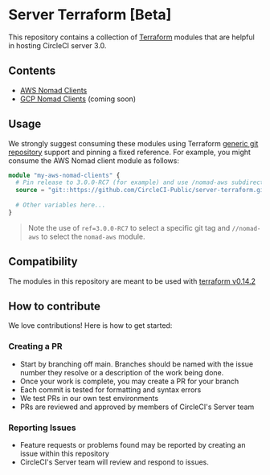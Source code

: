 # Server Terraform [Beta]

This repository contains a collection of [Terraform](https://www.terraform.io)
modules that are helpful in hosting CircleCI server 3.0.

## Contents

- [AWS Nomad Clients](./nomad-aws/README.md)
- [GCP Nomad Clients](./nomad-gcp/README.md) (coming soon)

## Usage

We strongly suggest consuming these modules using Terraform [generic git
repository] support and pinning a fixed reference. For example, you might
consume the AWS Nomad client module as follows:

```terraform
module "my-aws-nomad-clients" {
  # Pin release to 3.0.0-RC7 (for example) and use /nomad-aws subdirectory
  source = "git::https://github.com/CircleCI-Public/server-terraform.git//nomad-aws?ref=3.0.0-RC7"
  
  # Other variables here... 
}
```

> Note the use of `ref=3.0.0-RC7` to select a specific git tag and
> `//nomad-aws` to select the `nomad-aws` module.

[generic git repository]: https://www.terraform.io/docs/language/modules/sources.html#generic-git-repository

## Compatibility

The modules in this repository are meant to be used with [terraform
v0.14.2](https://releases.hashicorp.com/terraform/0.14.2/)

## How to contribute

We love contributions! Here is how to get started:

### Creating a PR

- Start by branching off main. Branches should be named with the issue number
  they resolve or a description of the work being done.
- Once your work is complete, you may create a PR for your branch
- Each commit is tested for formatting and syntax errors
- We test PRs in our own test environments
- PRs are reviewed and approved by members of CircleCI's Server team

### Reporting Issues

- Feature requests or problems found may be reported by creating an issue
  within this repository
- CircleCI's Server team will review and respond to issues.
